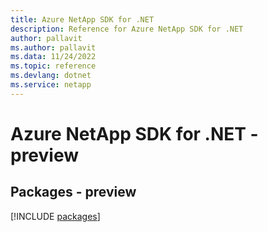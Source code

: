 ```yaml
---
title: Azure NetApp SDK for .NET
description: Reference for Azure NetApp SDK for .NET
author: pallavit
ms.author: pallavit
ms.data: 11/24/2022
ms.topic: reference
ms.devlang: dotnet
ms.service: netapp
---
```

# Azure NetApp SDK for .NET - preview
## Packages - preview
[!INCLUDE [packages](netapp-index.md)]